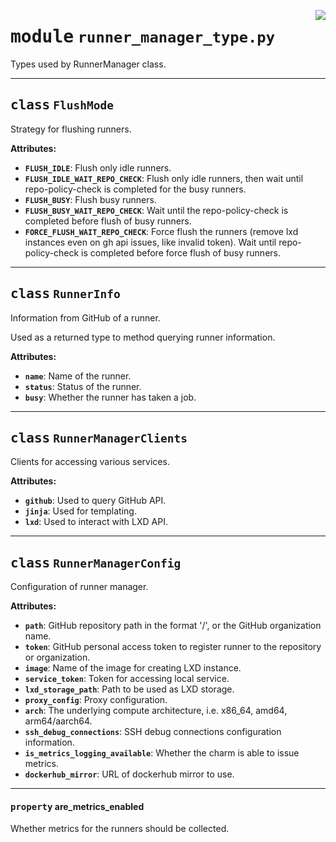 <!-- markdownlint-disable -->

<a href="../src/runner_manager_type.py#L0"><img align="right" style="float:right;" src="https://img.shields.io/badge/-source-cccccc?style=flat-square"></a>

# <kbd>module</kbd> `runner_manager_type.py`
Types used by RunnerManager class. 



---

## <kbd>class</kbd> `FlushMode`
Strategy for flushing runners. 



**Attributes:**
 
 - <b>`FLUSH_IDLE`</b>:  Flush only idle runners. 
 - <b>`FLUSH_IDLE_WAIT_REPO_CHECK`</b>:  Flush only idle runners, then wait until repo-policy-check is  completed for the busy runners. 
 - <b>`FLUSH_BUSY`</b>:  Flush busy runners. 
 - <b>`FLUSH_BUSY_WAIT_REPO_CHECK`</b>:  Wait until the repo-policy-check is completed before  flush of busy runners. 
 - <b>`FORCE_FLUSH_WAIT_REPO_CHECK`</b>:  Force flush the runners (remove lxd instances even on  gh api issues, like invalid token).  Wait until repo-policy-check is completed before force flush of busy runners. 





---

## <kbd>class</kbd> `RunnerInfo`
Information from GitHub of a runner. 

Used as a returned type to method querying runner information. 



**Attributes:**
 
 - <b>`name`</b>:  Name of the runner. 
 - <b>`status`</b>:  Status of the runner. 
 - <b>`busy`</b>:  Whether the runner has taken a job. 





---

## <kbd>class</kbd> `RunnerManagerClients`
Clients for accessing various services. 



**Attributes:**
 
 - <b>`github`</b>:  Used to query GitHub API. 
 - <b>`jinja`</b>:  Used for templating. 
 - <b>`lxd`</b>:  Used to interact with LXD API. 





---

## <kbd>class</kbd> `RunnerManagerConfig`
Configuration of runner manager. 



**Attributes:**
 
 - <b>`path`</b>:  GitHub repository path in the format '<owner>/<repo>', or the  GitHub organization name. 
 - <b>`token`</b>:  GitHub personal access token to register runner to the  repository or organization. 
 - <b>`image`</b>:  Name of the image for creating LXD instance. 
 - <b>`service_token`</b>:  Token for accessing local service. 
 - <b>`lxd_storage_path`</b>:  Path to be used as LXD storage. 
 - <b>`proxy_config`</b>:  Proxy configuration. 
 - <b>`arch`</b>:  The underlying compute architecture, i.e. x86_64, amd64, arm64/aarch64. 
 - <b>`ssh_debug_connections`</b>:  SSH debug connections configuration information. 
 - <b>`is_metrics_logging_available`</b>:  Whether the charm is able to issue metrics. 
 - <b>`dockerhub_mirror`</b>:  URL of dockerhub mirror to use. 


---

#### <kbd>property</kbd> are_metrics_enabled

Whether metrics for the runners should be collected. 




